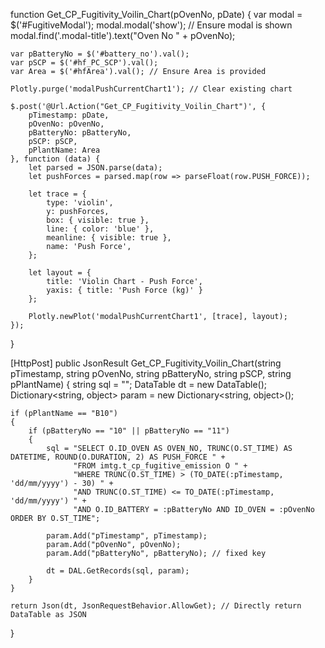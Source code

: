 function Get_CP_Fugitivity_Voilin_Chart(pOvenNo, pDate) {
    var modal = $('#FugitiveModal');
    modal.modal('show'); // Ensure modal is shown
    modal.find('.modal-title').text("Oven No " + pOvenNo);

    var pBatteryNo = $('#battery_no').val();
    var pSCP = $('#hf_PC_SCP').val();
    var Area = $('#hfArea').val(); // Ensure Area is provided

    Plotly.purge('modalPushCurrentChart1'); // Clear existing chart

    $.post('@Url.Action("Get_CP_Fugitivity_Voilin_Chart")', {
        pTimestamp: pDate,
        pOvenNo: pOvenNo,
        pBatteryNo: pBatteryNo,
        pSCP: pSCP,
        pPlantName: Area
    }, function (data) {
        let parsed = JSON.parse(data);
        let pushForces = parsed.map(row => parseFloat(row.PUSH_FORCE));

        let trace = {
            type: 'violin',
            y: pushForces,
            box: { visible: true },
            line: { color: 'blue' },
            meanline: { visible: true },
            name: 'Push Force',
        };

        let layout = {
            title: 'Violin Chart - Push Force',
            yaxis: { title: 'Push Force (kg)' }
        };

        Plotly.newPlot('modalPushCurrentChart1', [trace], layout);
    });
}

[HttpPost]
public JsonResult Get_CP_Fugitivity_Voilin_Chart(string pTimestamp, string pOvenNo, string pBatteryNo, string pSCP, string pPlantName)
{
    string sql = "";
    DataTable dt = new DataTable();
    Dictionary<string, object> param = new Dictionary<string, object>();

    if (pPlantName == "B10")
    {
        if (pBatteryNo == "10" || pBatteryNo == "11")
        {
            sql = "SELECT O.ID_OVEN AS OVEN_NO, TRUNC(O.ST_TIME) AS DATETIME, ROUND(O.DURATION, 2) AS PUSH_FORCE " +
                  "FROM imtg.t_cp_fugitive_emission O " +
                  "WHERE TRUNC(O.ST_TIME) > (TO_DATE(:pTimestamp, 'dd/mm/yyyy') - 30) " +
                  "AND TRUNC(O.ST_TIME) <= TO_DATE(:pTimestamp, 'dd/mm/yyyy') " +
                  "AND O.ID_BATTERY = :pBatteryNo AND ID_OVEN = :pOvenNo ORDER BY O.ST_TIME";

            param.Add("pTimestamp", pTimestamp);
            param.Add("pOvenNo", pOvenNo);
            param.Add("pBatteryNo", pBatteryNo); // fixed key

            dt = DAL.GetRecords(sql, param);
        }
    }

    return Json(dt, JsonRequestBehavior.AllowGet); // Directly return DataTable as JSON
}
